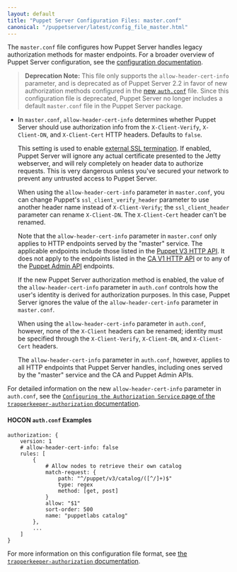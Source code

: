 ```yaml
---
layout: default
title: "Puppet Server Configuration Files: master.conf"
canonical: "/puppetserver/latest/config_file_master.html"
---
```


[`trapperkeeper-authorization`]: https://github.com/puppetlabs/trapperkeeper-authorization
[new `auth.conf`]: ./config_file_auth.html
[Puppet `auth.conf`]: /puppet/latest/reference/config_file_auth.html
[deprecated]: ./deprecated_features.html
[`puppetserver.conf`]: ./config_file_puppetserver.html

The `master.conf` file configures how Puppet Server handles legacy authorization methods for master endpoints. For a broader overview of Puppet Server configuration, see the [configuration documentation](./configuration.html).

> **Deprecation Note:** This file only supports the `allow-header-cert-info` parameter, and is deprecated as of Puppet Server 2.2 in favor of new authorization methods configured in the [new `auth.conf`][] file. Since this configuration file is deprecated, Puppet Server no longer includes a default `master.conf` file in the Puppet Server package.

* In `master.conf`, `allow-header-cert-info` determines whether Puppet Server should use authorization info from the `X-Client-Verify`, `X-Client-DN`, and `X-Client-Cert` HTTP headers. Defaults to `false`.

    This setting is used to enable [external SSL termination](./external_ssl_termination.markdown). If enabled, Puppet Server will ignore any actual certificate presented to the Jetty webserver, and will rely completely on header data to authorize requests. This is very dangerous unless you've secured your network to prevent any untrusted access to Puppet Server.

    When using the `allow-header-cert-info` parameter in `master.conf`, you can change Puppet's `ssl_client_verify_header` parameter to use another header name instead of `X-Client-Verify`; the `ssl_client_header` parameter can rename `X-Client-DN`. The `X-Client-Cert` header can't be renamed. 

    Note that the `allow-header-cert-info` parameter in `master.conf` only applies to HTTP endpoints served by the "master" service. The applicable endpoints include those listed in the [Puppet V3 HTTP API](https://docs.puppetlabs.com/puppet/4.2/reference/http_api/http_api_index.html#puppet-v3-http-api). It does not apply to the endpoints listed in the [CA V1 HTTP API](https://docs.puppetlabs.com/puppet/4.2/reference/http_api/http_api_index.html#ca-v1-http-api) or to any of the [Puppet Admin API][`puppetserver.conf`] endpoints.

    If the new Puppet Server authorization method is enabled, the value of the `allow-header-cert-info` parameter in `auth.conf` controls how the user's identity is derived for authorization purposes. In this case, Puppet Server ignores the value of the `allow-header-cert-info` parameter in `master.conf`.

    When using the `allow-header-cert-info` parameter in `auth.conf`, however, none of the `X-Client` headers can be renamed; identity must be specified through the `X-Client-Verify`, `X-Client-DN`, and `X-Client-Cert` headers.
    
    The `allow-header-cert-info` parameter in `auth.conf`, however, applies to all HTTP endpoints that Puppet Server handles, including ones served by the "master" service and the CA and Puppet Admin APIs.

For detailed information on the new `allow-header-cert-info` parameter in `auth.conf`, see the [`Configuring the Authorization Service` page of the `trapperkeeper-authorization` documentation](https://github.com/puppetlabs/trapperkeeper-authorization/blob/master/doc/authorization-config.md#allow-header-cert-info).

#### HOCON `auth.conf` Examples

~~~
authorization: {
    version: 1
    # allow-header-cert-info: false
    rules: [
        {
            # Allow nodes to retrieve their own catalog
            match-request: {
                path: "^/puppet/v3/catalog/([^/]+)$"
                type: regex
                method: [get, post]
            }
            allow: "$1"
            sort-order: 500
            name: "puppetlabs catalog"
        },
        ...
    ]
}
~~~

For more information on this configuration file format, see
[the `trapperkeeper-authorization` documentation](https://github.com/puppetlabs/trapperkeeper-authorization/blob/master/doc/authorization-config.md).
